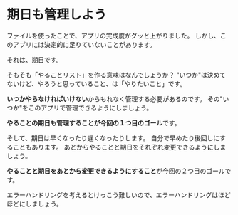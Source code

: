 # 期日も管理しよう

ファイルを使ったことで、アプリの完成度がグッと上がりました。
しかし、このアプリには決定的に足りていないことがあります。

それは、期日です。

そもそも「やることリスト」を作る意味はなんでしょうか？
"いつか"は決めてないけど、やろうと思っていること、は「やりたいこと」です。

**いつかやらなければいけない**からもれなく管理する必要があるのです。
その"いつか"をこのアプリで管理できるようにしましょう。

**やることの期日も管理することが今回の１つ目のゴール**です。

そして、期日は早くなったり遅くなったりします。
自分で早めたり後回しにすることもあります。
あとからやることと期日をそれぞれ変更できるようにしましょう。

**やることと期日をあとから変更できるようにすること**が今回の２つ目のゴールです。

エラーハンドリングを考えるとけっこう難しいので、エラーハンドリングはほどほどにしましょう。
